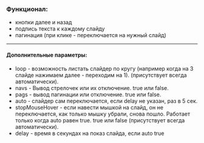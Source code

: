 ### Функционал:

* кнопки далее и назад
* подпись текста к каждому слайду
* пагинация (при клике - переключается на нужный слайд)
---
#### Дополнительные параметры:
* loop - возможность листать слайдер по кругу (например когда на 3 слайде нажимаем далее - переходим на 1). (присутствует всегда автоматически).
* navs - Вывод стрелочек или их отключение. true или false.
* pags - вывод пагинации или отключение. true или false.
* auto - слайдер сам переключается, если delay не указан, раз в 5 сек.
* stopMouseHover - если навести мышкой на слайд, он не переключается, как только мышку убрали, снова пошло. Работает только когда auto равен true. true или false (присутствует всегда автоматически).
* delay - время в секундах на показ слайда, если auto true
